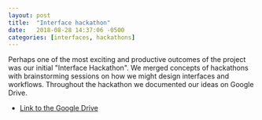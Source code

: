 ```yaml
---
layout: post
title:  "Interface hackathon"
date:   2018-08-28 14:37:06 -0500
categories: [interfaces, hackathons]
---
```


Perhaps one of the most exciting and productive outcomes of the project was our initial "Interface Hackathon".  We merged concepts of hackathons with brainstorming sessions on how we might design interfaces and workflows. Throughout the hackathon we documented our ideas on Google Drive.

* [Link to the Google Drive](https://drive.google.com/drive/folders/0B0WA-4PfIZhoMXFCNGQ2eHpvaGM?usp=sharing)
